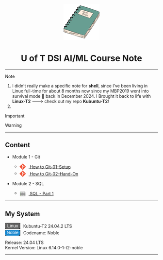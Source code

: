 <p align="center">
  <img src="image/notebook.png" alt="" width="120">
</p>

<h1 align="center">U of T DSI AI/ML Course Note</h1>  

---
> [!NOTE]
> 1. I didn’t really make a specific note for **shell**, since I’ve been living in Linux full-time for about 8 months now since my MBP2019 went into survival mode 🏥 back in December 2024. I Brought it back to life with **Linux-T2** ---> check out my repo **Kubuntu-T2**! 
> 2. 

> [!IMPORTANT]  
> 

> [!WARNING]
> 

---
## Content 
- Module 1 - Git  
  - <div align="left">
    <div style="margin: 3px 0;">  
      <img src="image/Git-Icon-1788C.png" alt="Git" width="20" style="vertical-align: middle; margin-right: 6px;">
      <a href="/module_1_git/how_to_Git-01-Setup.md" style="vertical-align: middle;"> 
        &nbsp;How to Git-01-Setup </a>  

  - <div align="left">
    <div style="margin: 3px 0;">  
      <img src="image/Git-Icon-1788C.png" alt="Git" width="20" style="vertical-align: middle; margin-right: 6px;">
      <a href="/module_1_git/how_to_Git-02-guide_ver02.md" style="vertical-align: middle;"> 
      &nbsp;How to Git-02-Hand-On </a>

      </div>
    </div>  


- Module 2 - SQL  
  - <div>
    <div style="margin: 3px 0;">
      <img src="image/server.svg" alt="server" width="20" style="vertical-align: middle; margin-right: 6px;">
      <a href="/module_2_sql/DSI-sql-Part_1.md" style="vertical-align: middle;"> 
      &nbsp;SQL - Part 1
      </a>
    </div>
    </div>  


---
## My System

<div align="left">
  <div style="margin: 2px 0;">
    <img src="image/Linux2.svg" alt="Linux" width="50" style="vertical-align: middle; margin-right: 6px;">
    <span style="vertical-align: middle;">Kubuntu-T2 24.04.2 LTS</span>
  </div>
  <div style="margin: 2px 0;">
    <img src="image/Noble.svg" alt="Noble" width="50" style="vertical-align: middle; margin-right: 6px;">
    <span style="vertical-align: middle;">Codename: Noble</span>
  </div>
</div>  

Release:	24.04 LTS  
Kernel Version: Linux 6.14.0-1-t2-noble


---  

<!-- ### note for shell 

1. When you use sudo, the PATH starts from the root directory /, since that’s where the superuser lives. 👑  
    - Using ./myscript.sh is the safe + explicit way because: It tells the shell (and sudo): “run the file that’s right here in my current directory”. It avoids any ambiguity with other commands that might have the same name somewhere else in $PATH. It works consistently whether you’re running as your user or with sudo. Think of ./ as saying “don’t wander off, just look right under my feet.” 😏 -->
